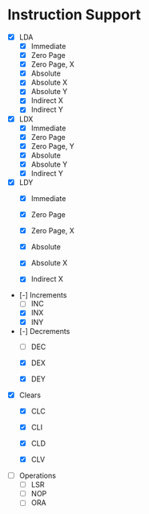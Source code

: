 # Instruction Support
- [X] LDA
    - [X] Immediate
    - [X] Zero Page
    - [X] Zero Page, X
    - [X] Absolute
    - [X] Absolute X
    - [X] Absolute Y
    - [X] Indirect X
    - [X] Indirect Y

- [X] LDX
    - [X] Immediate
    - [X] Zero Page
    - [X] Zero Page, Y
    - [X] Absolute
    - [X] Absolute Y
    - [X] Indirect Y

- [X] LDY
    - [X] Immediate
    - [X] Zero Page
    - [X] Zero Page, X
    - [X] Absolute
    - [X] Absolute X
    - [X] Indirect X


- [-] Increments
    - [ ] INC
    - [X] INX
    - [X] INY

- [-] Decrements
    - [ ] DEC
    - [X] DEX
    - [X] DEY


- [X] Clears
    - [X] CLC
    - [X] CLI
    - [X] CLD
    - [X] CLV


- [ ] Operations
    - [ ] LSR
    - [ ] NOP
    - [ ] ORA

